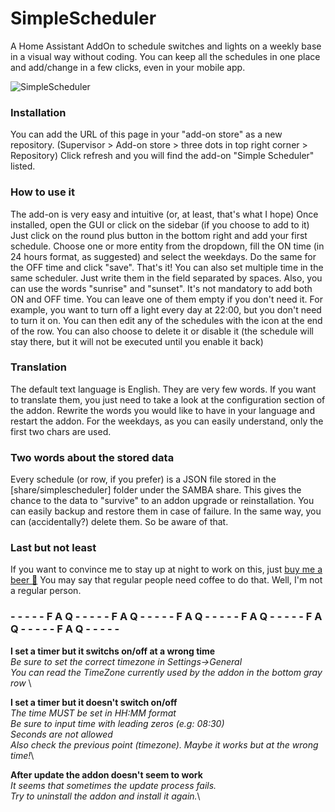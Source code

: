 # SimpleScheduler
A Home Assistant AddOn to schedule switches and lights on a weekly base in a visual way without coding.
You can keep all the schedules in one place and add/change in a few clicks, even in your mobile app.

![SimpleScheduler](https://raw.githubusercontent.com/arthurdent75/SimpleScheduler/master/logo.png)


### Installation
You can add the URL of this page in your "add-on store" as a new repository.
(Supervisor > Add-on store > three dots in top right corner > Repository)
Click refresh and you will find the add-on "Simple Scheduler" listed.

### How to use it
The add-on is very easy and intuitive (or, at least, that's what I hope)
Once installed, open the GUI or click on the sidebar (if you choose to add to it)
Just click on the round plus button in the bottom right and add your first schedule.
Choose one or more entity from the dropdown, fill the ON time (in 24 hours format, as suggested) and select the weekdays. Do the same for the OFF time and click "save".
That's it!
You can also set multiple time in the same scheduler. Just write them in the field separated by spaces. Also, you can use the words "sunrise" and "sunset".
It's not mandatory to add both ON and OFF time. You can leave one of them empty if you don't need it.
For example, you want to turn off a light every day at 22:00, but you don't need to turn it on.
You can then edit any of the schedules with the icon at the end of the row.
You can also choose to delete it or disable it (the schedule will stay there, but it will not be executed until you enable it back)

### Translation
The default text language is English. They are very few words.
If you want to translate them, you just need to take a look at the configuration section of the addon.
Rewrite the words you would like to have in your language and restart the addon.
For the weekdays, as you can easily understand, only the first two chars are used.

### Two words about the stored data
Every schedule (or row, if you prefer) is a JSON file stored in the [share/simplescheduler] folder under the SAMBA share.
This gives the chance to the data to "survive" to an addon upgrade or reinstallation.
You can easily backup and restore them in case of failure. In the same way, you can (accidentally?) delete them. So be aware of that.

### Last but not least
If you want to convince me to stay up at night to work on this, just <a target="_blank" href="https://www.buymeacoffee.com/arthurdent75">buy me a beer 🍺</a>
You may say that regular people need coffee to do that. Well, I'm not a regular person.

###  - - - - - F A Q - - - - - F A Q - - - - - F A Q - - - - - F A Q - - - - - F A Q - - - - - F A Q - - - - - 

**I set a timer but it switchs on/off at a wrong time** \
*Be sure to set the correct timezone in Settings->General* \
*You can read the TimeZone currently used by the addon in the bottom gray row* \

**I set a timer but it doesn't switch on/off**\
*The time MUST be set in HH:MM format*\
*Be sure to input time with leading zeros (e.g:  08:30)*\
*Seconds are not allowed*\
*Also check the previous point (timezone). Maybe it works but at the wrong time!*\

**After update the addon doesn't seem to work**\
*It seems that sometimes the update process fails.*\
*Try to uninstall the addon and install it again.*\
